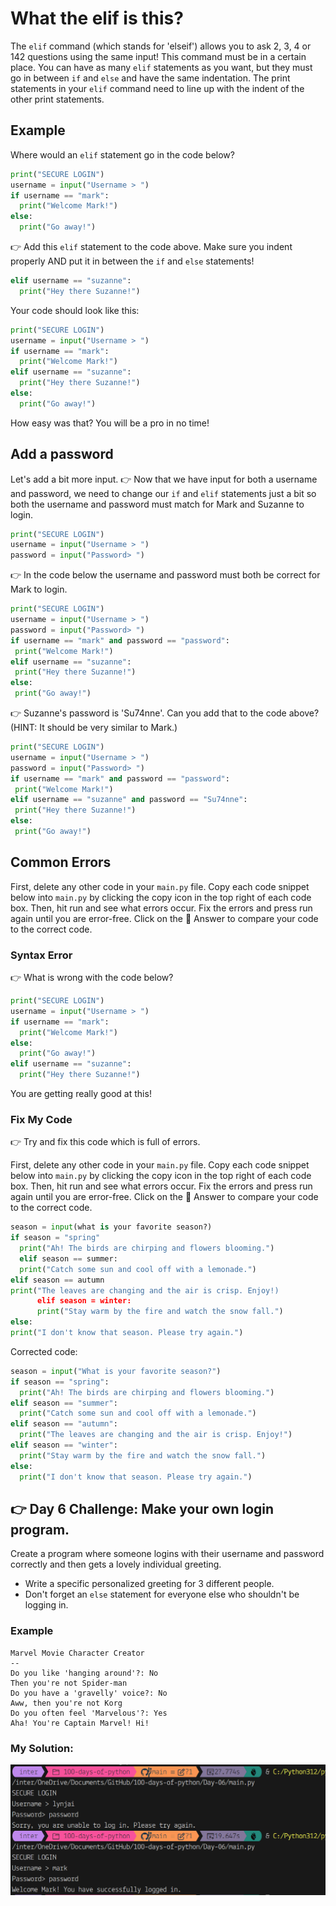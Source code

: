 # What the elif is this?

The `elif` command (which stands for 'elseif') allows you to ask 2, 3, 4 or 142 questions using the same input! This command must be in a certain place. You can have as many `elif` statements as you want, but they must go in between `if` and `else` and have the same indentation. The print statements in your `elif` command need to line up with the indent of the other print statements.

## Example

Where would an `elif` statement go in the code below?

```python
print("SECURE LOGIN")
username = input("Username > ")
if username == "mark":
  print("Welcome Mark!")
else:
  print("Go away!")
```

👉 Add this `elif` statement to the code above. Make sure you indent properly AND put it in between the `if` and `else` statements!

```python
elif username == "suzanne":
  print("Hey there Suzanne!")
```

Your code should look like this:

```python
print("SECURE LOGIN")
username = input("Username > ")
if username == "mark":
  print("Welcome Mark!")
elif username == "suzanne":
  print("Hey there Suzanne!")
else:
  print("Go away!")
```

How easy was that? You will be a pro in no time!

## Add a password

Let's add a bit more input.
👉 Now that we have input for both a username and password, we need to change our `if` and `elif` statements just a bit so both the username and password must match for Mark and Suzanne to login.

```python
print("SECURE LOGIN")
username = input("Username > ")
password = input("Password> ")
```

👉 In the code below the username and password must both be correct for Mark to login.

```python
print("SECURE LOGIN")
username = input("Username > ")
password = input("Password> ")
if username == "mark" and password == "password":
 print("Welcome Mark!")
elif username == "suzanne":
 print("Hey there Suzanne!")
else:
 print("Go away!")
```

👉 Suzanne's password is 'Su74nne'. Can you add that to the code above? (HINT: It should be very similar to Mark.)

```python
print("SECURE LOGIN")
username = input("Username > ")
password = input("Password> ")
if username == "mark" and password == "password":
 print("Welcome Mark!")
elif username == "suzanne" and password == "Su74nne":
 print("Hey there Suzanne!")
else:
 print("Go away!")
```

## Common Errors

First, delete any other code in your `main.py` file. Copy each code snippet below into `main.py` by clicking the copy icon in the top right of each code box. Then, hit run and see what errors occur. Fix the errors and press run again until you are error-free. Click on the 👀 Answer to compare your code to the correct code.

### Syntax Error

👉 What is wrong with the code below?

```python
print("SECURE LOGIN")
username = input("Username > ")
if username == "mark":
  print("Welcome Mark!")
else:
  print("Go away!")
elif username == "suzanne":
  print("Hey there Suzanne!")
```

You are getting really good at this!

### Fix My Code

👉 Try and fix this code which is full of errors.

First, delete any other code in your `main.py` file. Copy each code snippet below into `main.py` by clicking the copy icon in the top right of each code box. Then, hit run and see what errors occur. Fix the errors and press run again until you are error-free. Click on the 👀 Answer to compare your code to the correct code.

```python
season = input(what is your favorite season?)
if season = "spring"
  print("Ah! The birds are chirping and flowers blooming.")
  elif season == summer:
  print("Catch some sun and cool off with a lemonade.")
elif season == autumn
print("The leaves are changing and the air is crisp. Enjoy!)
      elif season = winter:
      print("Stay warm by the fire and watch the snow fall.")
else: 
print("I don't know that season. Please try again.")
```

Corrected code:
```python
season = input("What is your favorite season?")
if season == "spring":
  print("Ah! The birds are chirping and flowers blooming.")
elif season == "summer":
  print("Catch some sun and cool off with a lemonade.")
elif season == "autumn":
  print("The leaves are changing and the air is crisp. Enjoy!")
elif season == "winter":
  print("Stay warm by the fire and watch the snow fall.")
else: 
  print("I don't know that season. Please try again.")
```

## 👉 Day 6 Challenge: Make your own login program.

Create a program where someone logins with their username and password correctly and then gets a lovely individual greeting.
- Write a specific personalized greeting for 3 different people.
- Don't forget an `else` statement for everyone else who shouldn't be logging in.

### Example

```plaintext
Marvel Movie Character Creator
--
Do you like 'hanging around'?: No
Then you're not Spider-man
Do you have a 'gravelly' voice?: No
Aww, then you're not Korg
Do you often feel 'Marvelous'?: Yes
Aha! You're Captain Marvel! Hi!
```

### My Solution:

![my solution](image.png)
